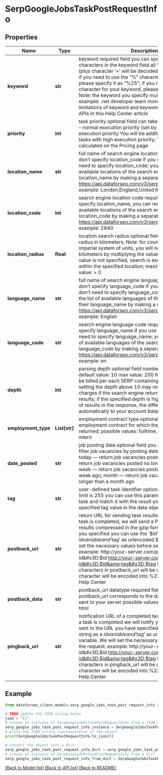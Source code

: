# SerpGoogleJobsTaskPostRequestInfo


## Properties

Name | Type | Description | Notes
------------ | ------------- | ------------- | -------------
**keyword** | **str** | keyword required field you can specify up to 700 characters in the keyword field all %## will be decoded (plus character ‘+’ will be decoded to a space character) if you need to use the “%” character for your keyword, please specify it as “%25”; if you need to use the “+” character for your keyword, please specify it as “%2B”; Note: the keyword you specify must indicate the job title; example: .net developer learn more about rules and limitations of keyword and keywords fields in DataForSEO APIs in this Help Center article | [optional] 
**priority** | **int** | task priority optional field can take the following values: 1 – normal execution priority (set by default); 2 – high execution priority You will be additionally charged for the tasks with high execution priority; The cost can be calculated on the Pricing page | [optional] 
**location_name** | **str** | full name of search engine location required field if you don’t specify location_code if you use this field, you don’t need to specify location_code; you can receive the list of available locations of the search engine with their location_name by making a separate request to https://api.dataforseo.com/v3/serp/google/jobs/locations example: London,England,United Kingdom | [optional] 
**location_code** | **int** | search engine location code required field if you don’t specify location_name; you can receive the list of available locations of the search engines with their location_code by making a separate request to https://api.dataforseo.com/v3/serp/google/jobs/locations example: 2840 | [optional] 
**location_radius** | **float** | location search radius optional field location search radius in kilometers; Note: for countries that use the imperial system of units, you will need to convert miles to kilometers by multiplying the value in miles by 1.609; if value is not specified, search is executed anywhere within the specified location; maximal value: 300 minimal value: &gt; 0 | [optional] 
**language_name** | **str** | full name of search engine language required field if you don’t specify language_code if you use this field, you don’t need to specify language_code; you can receive the list of available languages of the search engine with their language_name by making a separate request to https://api.dataforseo.com/v3/serp/google/languages example: English | [optional] 
**language_code** | **str** | search engine language code required field if you don’t specify language_name if you use this field, you don’t need to specify language_name; you can receive the list of available languages of the search engine with their language_code by making a separate request to the https://api.dataforseo.com/v3/serp/google/languages example: en | [optional] 
**depth** | **int** | parsing depth optional field number of results in SERP; default value: 10 max value: 200 Note: your account will be billed per each SERP containing up to 10 results; thus, setting the depth above 10 may result in additional charges if the search engine returns more than 10 results; if the specified depth is higher than the number of results in the response, the difference will be refunded automatically to your account balance | [optional] 
**employment_type** | **List[str]** | employment contract type optional field type of employment contract for which the search results will be returned; possible values: fulltime, partime, contractor, intern | [optional] 
**date_posted** | **str** | job posting date optional field you can use this field to filter job vacancies by posting date; possible values: today — return job vacancies posted today; 3days — return job vacancies posted no longer than 3 days ago; week — return job vacancies posted no longer than a week ago; month — return job vacancies posted no longer than a month ago | [optional] 
**tag** | **str** | user-defined task identifier optional field the character limit is 255 you can use this parameter to identify the task and match it with the result you will find the specified tag value in the data object of the response | [optional] 
**postback_url** | **str** | return URL for sending task results optional field once the task is completed, we will send a POST request with its results compressed in the gzip format to the postback_url you specified you can use the ‘$id’ string as a $id variable and ‘$tag’ as urlencoded $tag variable. We will set the necessary values before sending the request example: http://your-server.com/postbackscript?id&#x3D;$id http://your-server.com/postbackscript?id&#x3D;$id&amp;tag&#x3D;$tag Note: special characters in postback_url will be urlencoded; i.a., the # character will be encoded into %23 learn more on our Help Center | [optional] 
**postback_data** | **str** | postback_url datatype required field if you specify postback_url corresponds to the datatype that will be sent to your server possible values: regular, advanced, html | [optional] 
**pingback_url** | **str** | notification URL of a completed task optional field when a task is completed we will notify you by GET request sent to the URL you have specified you can use the ‘$id’ string as a $id variable and ‘$tag’ as urlencoded $tag variable. We will set the necessary values before sending the request. example: http://your-server.com/pingscript?id&#x3D;$id http://your-server.com/pingscript?id&#x3D;$id&amp;tag&#x3D;$tag Note: special characters in pingback_url will be urlencoded; i.a., the # character will be encoded into %23 learn more on our Help Center | [optional] 

## Example

```python
from dataforseo_client.models.serp_google_jobs_task_post_request_info import SerpGoogleJobsTaskPostRequestInfo

# TODO update the JSON string below
json = "{}"
# create an instance of SerpGoogleJobsTaskPostRequestInfo from a JSON string
serp_google_jobs_task_post_request_info_instance = SerpGoogleJobsTaskPostRequestInfo.from_json(json)
# print the JSON string representation of the object
print(SerpGoogleJobsTaskPostRequestInfo.to_json())

# convert the object into a dict
serp_google_jobs_task_post_request_info_dict = serp_google_jobs_task_post_request_info_instance.to_dict()
# create an instance of SerpGoogleJobsTaskPostRequestInfo from a dict
serp_google_jobs_task_post_request_info_from_dict = SerpGoogleJobsTaskPostRequestInfo.from_dict(serp_google_jobs_task_post_request_info_dict)
```
[[Back to Model list]](../README.md#documentation-for-models) [[Back to API list]](../README.md#documentation-for-api-endpoints) [[Back to README]](../README.md)


